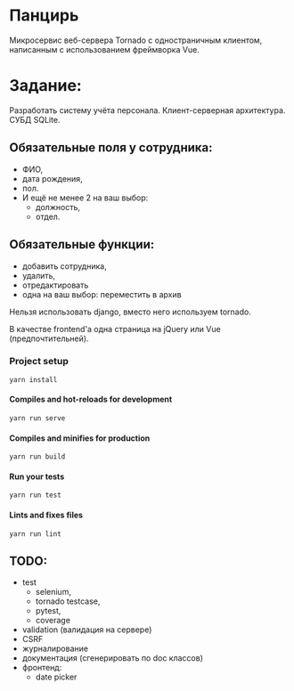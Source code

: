 # Панцирь
Микросервис веб-сервера Tornado с одностраничным клиентом, написанным с использованием фреймворка Vue.  

# Задание:
Разработать систему учёта персонала. 
Клиент-серверная архитектура. 
СУБД SQLite. 

## Обязательные поля у сотрудника: 
* ФИО, 
* дата рождения, 
* пол. 
* И ещё не менее 2 на ваш выбор:
    * должность,
    * отдел.

## Обязательные функции: 
* добавить сотрудника, 
* удалить, 
* отредактировать 
* одна на ваш выбор: переместить в архив

Нельзя использовать django, вместо него используем tornado.

В качестве frontend'а одна страница на jQuery или Vue (предпочтительней).

### Project setup
```
yarn install
```

#### Compiles and hot-reloads for development
```
yarn run serve
```

#### Compiles and minifies for production
```
yarn run build
```

#### Run your tests
```
yarn run test
```

#### Lints and fixes files
```
yarn run lint
```

## TODO:
- test
  * selenium,
  * tornado testcase,
  * pytest,
  * coverage
- validation (валидация на сервере)
- CSRF
- журналирование
- документация (сгенерировать по doc классов)
- фронтенд:
    - date picker
